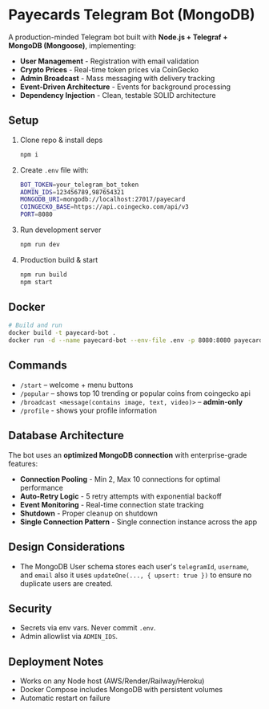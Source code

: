 # Payecards Telegram Bot (MongoDB)

A production-minded Telegram bot built with **Node.js + Telegraf + MongoDB (Mongoose)**, implementing:

- **User Management** - Registration with email validation
- **Crypto Prices** - Real-time token prices via CoinGecko
- **Admin Broadcast** - Mass messaging with delivery tracking
- **Event-Driven Architecture** - Events for background processing
- **Dependency Injection** - Clean, testable SOLID architecture

## Setup

1. Clone repo & install deps
   ```bash
   npm i
   ```
2. Create `.env` file with:
   ```bash
   BOT_TOKEN=your_telegram_bot_token
   ADMIN_IDS=123456789,987654321
   MONGODB_URI=mongodb://localhost:27017/payecard
   COINGECKO_BASE=https://api.coingecko.com/api/v3
   PORT=8080
   ```
3. Run development server
   ```bash
   npm run dev
   ```
4. Production build & start
   ```bash
   npm run build
   npm start
   ```

## Docker

```bash
# Build and run
docker build -t payecard-bot .
docker run -d --name payecard-bot --env-file .env -p 8080:8080 payecard-bot
```

## Commands

- `/start` – welcome + menu buttons
- `/popular` – shows top 10 trending or popular coins from coingecko api
- `/broadcast <message(contains image, text, video)>` – **admin-only**
- `/profile` - shows your profile information

## Database Architecture

The bot uses an **optimized MongoDB connection** with enterprise-grade features:

- **Connection Pooling** - Min 2, Max 10 connections for optimal performance
- **Auto-Retry Logic** - 5 retry attempts with exponential backoff
- **Event Monitoring** - Real-time connection state tracking
- **Shutdown** - Proper cleanup on shutdown
- **Single Connection Pattern** - Single connection instance across the app

## Design Considerations

- The MongoDB User schema stores each user's `telegramId`, `username`, and `email` also it uses `updateOne(..., { upsert: true })` to ensure no duplicate users are created.

## Security

- Secrets via env vars. Never commit `.env`.
- Admin allowlist via `ADMIN_IDS`.

## Deployment Notes

- Works on any Node host (AWS/Render/Railway/Heroku)
- Docker Compose includes MongoDB with persistent volumes
- Automatic restart on failure
